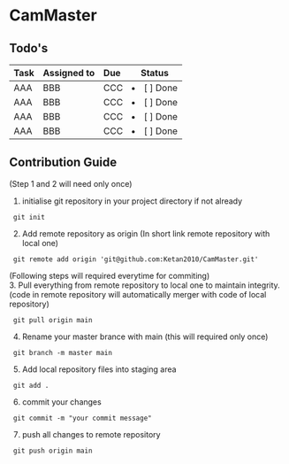# CamMaster


## Todo's
| **Task** | **Assigned to** | **Due** | **Status** |
| :--- | :--- | :--- | :---: |
| AAA | BBB | CCC | <li>[ ] Done</li> |
| AAA | BBB | CCC | <li>[ ] Done</li> |
| AAA | BBB | CCC | <li>[ ] Done</li> |
| AAA | BBB | CCC | <li>[ ] Done</li> |


## Contribution Guide
(Step 1 and 2 will need only once)
1. initialise git repository in your project directory if not already 

```
 git init 
```
2. Add remote repository as origin (In short link remote repository with local one)

```
 git remote add origin 'git@github.com:Ketan2010/CamMaster.git'
```
(Following steps will required everytime for commiting) <br>
3. Pull everything from remote repository to local one to maintain integrity.(code in remote repository will automatically merger with code of local repository)
```
 git pull origin main
```

4. Rename your master brance with main (this will required only once)
```
 git branch -m master main
```
5. Add local repository files into staging area
```
 git add .
```
6. commit your changes
```
 git commit -m "your commit message"
```
7. push all changes to remote repository
```
 git push origin main
```




